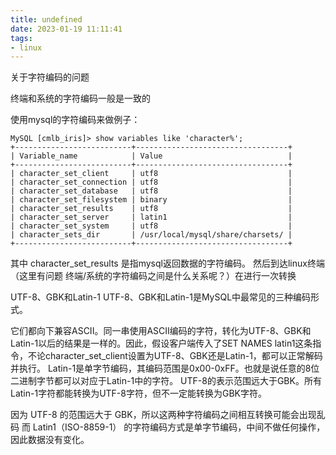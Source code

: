 ```yaml
---
title: undefined
date: 2023-01-19 11:11:41
tags:
- linux
---
```


关于字符编码的问题

终端和系统的字符编码一般是一致的

使用mysql的字符编码来做例子：
```shell
MySQL [cmlb_iris]> show variables like 'character%';
+--------------------------+----------------------------------+
| Variable_name            | Value                            |
+--------------------------+----------------------------------+
| character_set_client     | utf8                             |
| character_set_connection | utf8                             |
| character_set_database   | utf8                             |
| character_set_filesystem | binary                           |
| character_set_results    | utf8                             |
| character_set_server     | latin1                           |
| character_set_system     | utf8                             |
| character_sets_dir       | /usr/local/mysql/share/charsets/ |
+--------------------------+----------------------------------+
```
其中 character_set_results 是指mysql返回数据的字符编码。
然后到达linux终端（这里有问题 终端/系统的字符编码之间是什么关系呢？）在进行一次转换

UTF-8、GBK和Latin-1
UTF-8、GBK和Latin-1是MySQL中最常见的三种编码形式。

它们都向下兼容ASCII。同一串使用ASCII编码的字符，转化为UTF-8、GBK和Latin-1以后的结果是一样的。因此，假设客户端传入了SET NAMES latin1这条指令，不论character_set_client设置为UTF-8、GBK还是Latin-1，都可以正常解码并执行。
Latin-1是单字节编码，其编码范围是0x00-0xFF。也就是说任意的8位二进制字节都可以对应于Latin-1中的字符。
UTF-8的表示范围远大于GBK。所有Latin-1字符都能转换为UTF-8字符，但不一定能转换为GBK字符。

因为 UTF-8 的范围远大于 GBK，所以这两种字符编码之间相互转换可能会出现乱码
而 Latin1（ISO-8859-1） 的字符编码方式是单字节编码，中间不做任何操作，因此数据没有变化。

